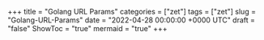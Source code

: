 +++
title = "Golang URL Params"
categories = ["zet"]
tags = ["zet"]
slug = "Golang-URL-Params"
date = "2022-04-28 00:00:00 +0000 UTC"
draft = "false"
ShowToc = "true"
mermaid = "true"
+++

